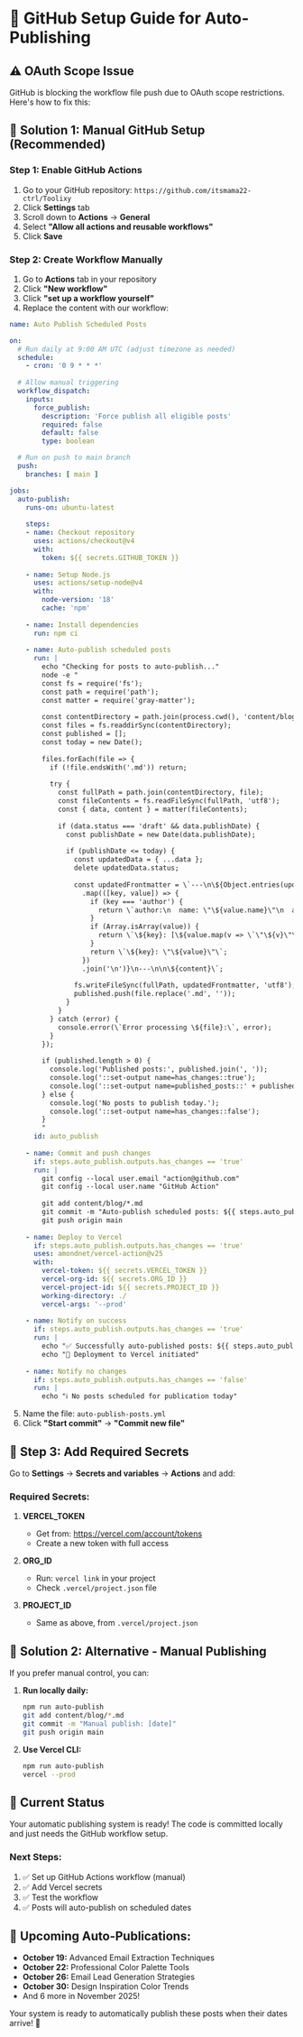 # 🔧 GitHub Setup Guide for Auto-Publishing

## ⚠️ OAuth Scope Issue

GitHub is blocking the workflow file push due to OAuth scope restrictions. Here's how to fix this:

## 🚀 Solution 1: Manual GitHub Setup (Recommended)

### Step 1: Enable GitHub Actions
1. Go to your GitHub repository: `https://github.com/itsmama22-ctrl/Toolixy`
2. Click **Settings** tab
3. Scroll down to **Actions** → **General**
4. Select **"Allow all actions and reusable workflows"**
5. Click **Save**

### Step 2: Create Workflow Manually
1. Go to **Actions** tab in your repository
2. Click **"New workflow"**
3. Click **"set up a workflow yourself"**
4. Replace the content with our workflow:

```yaml
name: Auto Publish Scheduled Posts

on:
  # Run daily at 9:00 AM UTC (adjust timezone as needed)
  schedule:
    - cron: '0 9 * * *'
  
  # Allow manual triggering
  workflow_dispatch:
    inputs:
      force_publish:
        description: 'Force publish all eligible posts'
        required: false
        default: false
        type: boolean

  # Run on push to main branch
  push:
    branches: [ main ]

jobs:
  auto-publish:
    runs-on: ubuntu-latest
    
    steps:
    - name: Checkout repository
      uses: actions/checkout@v4
      with:
        token: ${{ secrets.GITHUB_TOKEN }}
    
    - name: Setup Node.js
      uses: actions/setup-node@v4
      with:
        node-version: '18'
        cache: 'npm'
    
    - name: Install dependencies
      run: npm ci
    
    - name: Auto-publish scheduled posts
      run: |
        echo "Checking for posts to auto-publish..."
        node -e "
        const fs = require('fs');
        const path = require('path');
        const matter = require('gray-matter');
        
        const contentDirectory = path.join(process.cwd(), 'content/blog');
        const files = fs.readdirSync(contentDirectory);
        const published = [];
        const today = new Date();
        
        files.forEach(file => {
          if (!file.endsWith('.md')) return;
          
          try {
            const fullPath = path.join(contentDirectory, file);
            const fileContents = fs.readFileSync(fullPath, 'utf8');
            const { data, content } = matter(fileContents);
            
            if (data.status === 'draft' && data.publishDate) {
              const publishDate = new Date(data.publishDate);
              
              if (publishDate <= today) {
                const updatedData = { ...data };
                delete updatedData.status;
                
                const updatedFrontmatter = \`---\n\${Object.entries(updatedData)
                  .map(([key, value]) => {
                    if (key === 'author') {
                      return \`author:\n  name: \"\${value.name}\"\n  avatar: \"\${value.avatar || ''}\"\`;
                    }
                    if (Array.isArray(value)) {
                      return \`\${key}: [\${value.map(v => \`\"\${v}\"\`).join(', ')}]\`;
                    }
                    return \`\${key}: \"\${value}\"\`;
                  })
                  .join('\n')}\n---\n\n\${content}\`;
                
                fs.writeFileSync(fullPath, updatedFrontmatter, 'utf8');
                published.push(file.replace('.md', ''));
              }
            }
          } catch (error) {
            console.error(\`Error processing \${file}:\`, error);
          }
        });
        
        if (published.length > 0) {
          console.log('Published posts:', published.join(', '));
          console.log('::set-output name=has_changes::true');
          console.log('::set-output name=published_posts::' + published.join(','));
        } else {
          console.log('No posts to publish today.');
          console.log('::set-output name=has_changes::false');
        }
        "
      id: auto_publish
    
    - name: Commit and push changes
      if: steps.auto_publish.outputs.has_changes == 'true'
      run: |
        git config --local user.email "action@github.com"
        git config --local user.name "GitHub Action"
        
        git add content/blog/*.md
        git commit -m "Auto-publish scheduled posts: ${{ steps.auto_publish.outputs.published_posts }}" || exit 0
        git push origin main
    
    - name: Deploy to Vercel
      if: steps.auto_publish.outputs.has_changes == 'true'
      uses: amondnet/vercel-action@v25
      with:
        vercel-token: ${{ secrets.VERCEL_TOKEN }}
        vercel-org-id: ${{ secrets.ORG_ID }}
        vercel-project-id: ${{ secrets.PROJECT_ID }}
        working-directory: ./
        vercel-args: '--prod'
    
    - name: Notify on success
      if: steps.auto_publish.outputs.has_changes == 'true'
      run: |
        echo "✅ Successfully auto-published posts: ${{ steps.auto_publish.outputs.published_posts }}"
        echo "🚀 Deployment to Vercel initiated"
    
    - name: Notify no changes
      if: steps.auto_publish.outputs.has_changes == 'false'
      run: |
        echo "ℹ️ No posts scheduled for publication today"
```

5. Name the file: `auto-publish-posts.yml`
6. Click **"Start commit"** → **"Commit new file"**

## 🔑 Step 3: Add Required Secrets

Go to **Settings** → **Secrets and variables** → **Actions** and add:

### Required Secrets:
1. **VERCEL_TOKEN**
   - Get from: https://vercel.com/account/tokens
   - Create a new token with full access

2. **ORG_ID** 
   - Run: `vercel link` in your project
   - Check `.vercel/project.json` file

3. **PROJECT_ID**
   - Same as above, from `.vercel/project.json`

## 🚀 Solution 2: Alternative - Manual Publishing

If you prefer manual control, you can:

1. **Run locally daily:**
   ```bash
   npm run auto-publish
   git add content/blog/*.md
   git commit -m "Manual publish: [date]"
   git push origin main
   ```

2. **Use Vercel CLI:**
   ```bash
   npm run auto-publish
   vercel --prod
   ```

## 🎯 Current Status

Your automatic publishing system is ready! The code is committed locally and just needs the GitHub workflow setup.

### Next Steps:
1. ✅ Set up GitHub Actions workflow (manual)
2. ✅ Add Vercel secrets
3. ✅ Test the workflow
4. ✅ Posts will auto-publish on scheduled dates

## 📅 Upcoming Auto-Publications:

- **October 19:** Advanced Email Extraction Techniques
- **October 22:** Professional Color Palette Tools
- **October 26:** Email Lead Generation Strategies
- **October 30:** Design Inspiration Color Trends
- And 6 more in November 2025!

Your system is ready to automatically publish these posts when their dates arrive! 🎉

